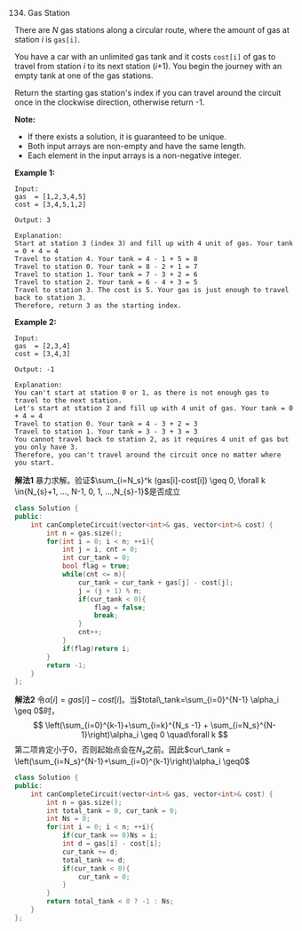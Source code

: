 134. Gas Station

There are *N* gas stations along a circular route, where the amount of gas at station *i* is `gas[i]`.

You have a car with an unlimited gas tank and it costs `cost[i]` of gas to travel from station *i* to its next station (*i*+1). You begin the journey with an empty tank at one of the gas stations.

Return the starting gas station's index if you can travel around the circuit once in the clockwise direction, otherwise return -1.

**Note:**

- If there exists a solution, it is guaranteed to be unique.
- Both input arrays are non-empty and have the same length.
- Each element in the input arrays is a non-negative integer.

**Example 1:**

```
Input: 
gas  = [1,2,3,4,5]
cost = [3,4,5,1,2]

Output: 3

Explanation:
Start at station 3 (index 3) and fill up with 4 unit of gas. Your tank = 0 + 4 = 4
Travel to station 4. Your tank = 4 - 1 + 5 = 8
Travel to station 0. Your tank = 8 - 2 + 1 = 7
Travel to station 1. Your tank = 7 - 3 + 2 = 6
Travel to station 2. Your tank = 6 - 4 + 3 = 5
Travel to station 3. The cost is 5. Your gas is just enough to travel back to station 3.
Therefore, return 3 as the starting index.
```

**Example 2:**

```
Input: 
gas  = [2,3,4]
cost = [3,4,3]

Output: -1

Explanation:
You can't start at station 0 or 1, as there is not enough gas to travel to the next station.
Let's start at station 2 and fill up with 4 unit of gas. Your tank = 0 + 4 = 4
Travel to station 0. Your tank = 4 - 3 + 2 = 3
Travel to station 1. Your tank = 3 - 3 + 3 = 3
You cannot travel back to station 2, as it requires 4 unit of gas but you only have 3.
Therefore, you can't travel around the circuit once no matter where you start.
```

**解法1**	暴力求解。验证$\sum_{i=N_s}^k (gas[i]-cost[i]) \geq 0, \forall k \in{N_{s}+1, ..., N-1, 0, 1, ...,N_{s}-1}$是否成立

```c++
class Solution {
public:
    int canCompleteCircuit(vector<int>& gas, vector<int>& cost) {
        int n = gas.size();
        for(int i = 0; i < n; ++i){
            int j = i, cnt = 0;
            int cur_tank = 0;
            bool flag = true;
            while(cnt <= n){
                cur_tank = cur_tank + gas[j] - cost[j];
                j = (j + 1) % n;
                if(cur_tank < 0){
                    flag = false;
                    break;
                }
                cnt++;
            }
            if(flag)return i;
        }
        return -1;
    }
};
```

**解法2**	令$\alpha[i] = gas[i]-cost[i]$。当$total\_tank=\sum_{i=0}^{N-1} \alpha_i \geq 0$时，
$$
\left(\sum_{i=0}^{k-1}+\sum_{i=k}^{N_s -1} + \sum_{i=N_s}^{N-1}\right)\alpha_i \geq 0 
\quad\forall k
$$
第二项肯定小于0，否则起始点会在$N_s$之前。因此$cur\_tank = \left(\sum_{i=N_s}^{N-1}+\sum_{i=0}^{k-1}\right)\alpha_i \geq0$

```c++
class Solution {
public:
    int canCompleteCircuit(vector<int>& gas, vector<int>& cost) {
        int n = gas.size();
        int total_tank = 0, cur_tank = 0;
        int Ns = 0;
        for(int i = 0; i < n; ++i){
            if(cur_tank == 0)Ns = i;
            int d = gas[i] - cost[i];
            cur_tank += d;
            total_tank += d;
            if(cur_tank < 0){
                cur_tank = 0;
            }
        }
        return total_tank < 0 ? -1 : Ns;
    }
};
```



